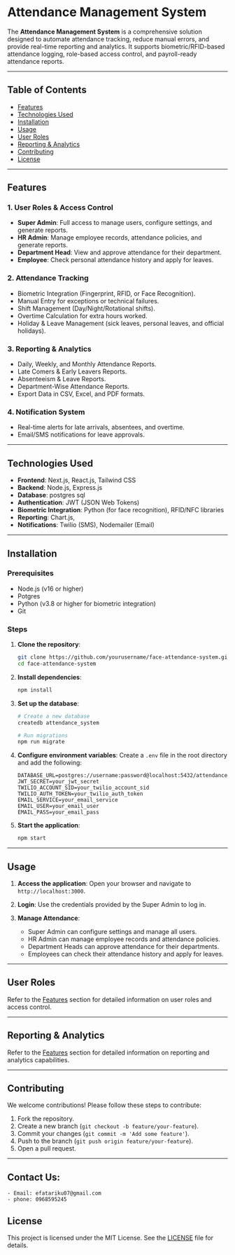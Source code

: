 # Attendance Management System

The **Attendance Management System** is a comprehensive solution designed to automate attendance tracking, reduce manual errors, and provide real-time reporting and analytics. It supports biometric/RFID-based attendance logging, role-based access control, and payroll-ready attendance reports.

---

## Table of Contents
- [Features](#features)
- [Technologies Used](#technologies-used)
- [Installation](#installation)
- [Usage](#usage)
- [User Roles](#user-roles)
- [Reporting & Analytics](#reporting--analytics)
- [Contributing](#contributing)
- [License](#license)

---

## Features

### 1. **User Roles & Access Control**
- **Super Admin**: Full access to manage users, configure settings, and generate reports.
- **HR Admin**: Manage employee records, attendance policies, and generate reports.
- **Department Head**: View and approve attendance for their department.
- **Employee**: Check personal attendance history and apply for leaves.

### 2. **Attendance Tracking**
- Biometric Integration (Fingerprint, RFID, or Face Recognition).
- Manual Entry for exceptions or technical failures.
- Shift Management (Day/Night/Rotational shifts).
- Overtime Calculation for extra hours worked.
- Holiday & Leave Management (sick leaves, personal leaves, and official holidays).

### 3. **Reporting & Analytics**
- Daily, Weekly, and Monthly Attendance Reports.
- Late Comers & Early Leavers Reports.
- Absenteeism & Leave Reports.
- Department-Wise Attendance Reports.
- Export Data in CSV, Excel, and PDF formats.

### 4. **Notification System**
- Real-time alerts for late arrivals, absentees, and overtime.
- Email/SMS notifications for leave approvals.

---

## Technologies Used

- **Frontend**: Next.js, React.js, Tailwind CSS
- **Backend**: Node.js, Express.js
- **Database**: postgres sql
- **Authentication**: JWT (JSON Web Tokens)
- **Biometric Integration**: Python (for face recognition), RFID/NFC libraries
- **Reporting**: Chart.js,
- **Notifications**: Twilio (SMS), Nodemailer (Email)

---

## Installation

### Prerequisites
- Node.js (v16 or higher)
- Potgres
- Python (v3.8 or higher for biometric integration)
- Git
### Steps

1. **Clone the repository**:
    ```sh
    git clone https://github.com/yourusername/face-attendance-system.git
    cd face-attendance-system
    ```

2. **Install dependencies**:
    ```sh
    npm install
    ```

3. **Set up the database**:
    ```sh
    # Create a new database
    createdb attendance_system

    # Run migrations
    npm run migrate
    ```

4. **Configure environment variables**:
    Create a `.env` file in the root directory and add the following:
    ```env
    DATABASE_URL=postgres://username:password@localhost:5432/attendance_system
    JWT_SECRET=your_jwt_secret
    TWILIO_ACCOUNT_SID=your_twilio_account_sid
    TWILIO_AUTH_TOKEN=your_twilio_auth_token
    EMAIL_SERVICE=your_email_service
    EMAIL_USER=your_email_user
    EMAIL_PASS=your_email_pass
    ```

5. **Start the application**:
    ```sh
    npm start
    ```

---

## Usage

1. **Access the application**:
    Open your browser and navigate to `http://localhost:3000`.

2. **Login**:
    Use the credentials provided by the Super Admin to log in.

3. **Manage Attendance**:
    - Super Admin can configure settings and manage all users.
    - HR Admin can manage employee records and attendance policies.
    - Department Heads can approve attendance for their departments.
    - Employees can check their attendance history and apply for leaves.

---

## User Roles

Refer to the [Features](#features) section for detailed information on user roles and access control.

---

## Reporting & Analytics

Refer to the [Features](#features) section for detailed information on reporting and analytics capabilities.

---

## Contributing

We welcome contributions! Please follow these steps to contribute:

1. Fork the repository.
2. Create a new branch (`git checkout -b feature/your-feature`).
3. Commit your changes (`git commit -m 'Add some feature'`).
4. Push to the branch (`git push origin feature/your-feature`).
5. Open a pull request.

---

## Contact Us:
    - Email: efatariku07@gmail.com
    - phone: 0968595245



## License

This project is licensed under the MIT License. See the [LICENSE](LICENSE) file for details.
